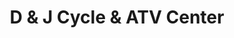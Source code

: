 ---
title: "D & J Cycle & ATV Center"
url: /clayton/d-und-j-cycle-und-atv-center/
shop: Motorrad
---